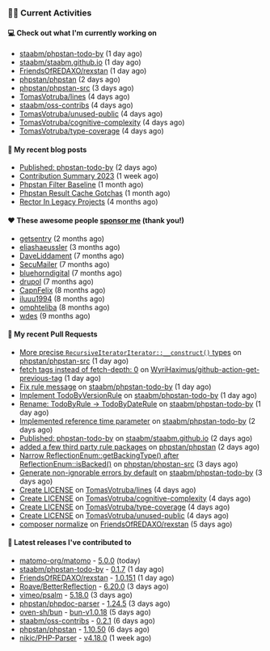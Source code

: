 ### 👨‍💻 Current Activities


#### 💻 Check out what I'm currently working on

- [staabm/phpstan-todo-by](https://github.com/staabm/phpstan-todo-by) (1 day ago)
- [staabm/staabm.github.io](https://github.com/staabm/staabm.github.io) (1 day ago)
- [FriendsOfREDAXO/rexstan](https://github.com/FriendsOfREDAXO/rexstan) (1 day ago)
- [phpstan/phpstan](https://github.com/phpstan/phpstan) (2 days ago)
- [phpstan/phpstan-src](https://github.com/phpstan/phpstan-src) (3 days ago)
- [TomasVotruba/lines](https://github.com/TomasVotruba/lines) (4 days ago)
- [staabm/oss-contribs](https://github.com/staabm/oss-contribs) (4 days ago)
- [TomasVotruba/unused-public](https://github.com/TomasVotruba/unused-public) (4 days ago)
- [TomasVotruba/cognitive-complexity](https://github.com/TomasVotruba/cognitive-complexity) (4 days ago)
- [TomasVotruba/type-coverage](https://github.com/TomasVotruba/type-coverage) (4 days ago)


#### 📜 My recent blog posts

- [Published: phpstan-todo-by](https://staabm.github.io/2023/12/17/phpstan-todo-by-published.html) (2 days ago)
- [Contribution Summary 2023](https://staabm.github.io/2023/12/07/contribution-summary-2023.html) (1 week ago)
- [Phpstan Filter Baseline](https://staabm.github.io/2023/10/30/phpstan-filter-baseline.html) (1 month ago)
- [Phpstan Result Cache Gotchas](https://staabm.github.io/2023/10/21/phpstan-result-cache-gotchas.html) (1 month ago)
- [Rector In Legacy Projects](https://staabm.github.io/2023/07/23/rector-in-legacy-projects.html) (4 months ago)


#### ❤️ These awesome people [sponsor me](https://github.com/sponsors/staabm) (thank you!)

- [getsentry](https://github.com/getsentry) (2 months ago)
- [eliashaeussler](https://github.com/eliashaeussler) (3 months ago)
- [DaveLiddament](https://github.com/DaveLiddament) (7 months ago)
- [SecuMailer](https://github.com/SecuMailer) (7 months ago)
- [bluehorndigital](https://github.com/bluehorndigital) (7 months ago)
- [drupol](https://github.com/drupol) (7 months ago)
- [CapnFelix](https://github.com/CapnFelix) (8 months ago)
- [iluuu1994](https://github.com/iluuu1994) (8 months ago)
- [omphteliba](https://github.com/omphteliba) (8 months ago)
- [wdes](https://github.com/wdes) (9 months ago)


#### 🔨 My recent Pull Requests

- [More precise `RecursiveIteratorIterator::__construct()` types](https://github.com/phpstan/phpstan-src/pull/2835) on [phpstan/phpstan-src](https://github.com/phpstan/phpstan-src) (1 day ago)
- [fetch tags instead of fetch-depth: 0](https://github.com/WyriHaximus/github-action-get-previous-tag/pull/49) on [WyriHaximus/github-action-get-previous-tag](https://github.com/WyriHaximus/github-action-get-previous-tag) (1 day ago)
- [Fix rule message](https://github.com/staabm/phpstan-todo-by/pull/13) on [staabm/phpstan-todo-by](https://github.com/staabm/phpstan-todo-by) (1 day ago)
- [Implement TodoByVersionRule](https://github.com/staabm/phpstan-todo-by/pull/12) on [staabm/phpstan-todo-by](https://github.com/staabm/phpstan-todo-by) (1 day ago)
- [Rename: TodoByRule -&gt; TodoByDateRule](https://github.com/staabm/phpstan-todo-by/pull/11) on [staabm/phpstan-todo-by](https://github.com/staabm/phpstan-todo-by) (1 day ago)
- [Implemented reference time parameter](https://github.com/staabm/phpstan-todo-by/pull/10) on [staabm/phpstan-todo-by](https://github.com/staabm/phpstan-todo-by) (2 days ago)
- [Published: phpstan-todo-by](https://github.com/staabm/staabm.github.io/pull/108) on [staabm/staabm.github.io](https://github.com/staabm/staabm.github.io) (2 days ago)
- [added a few third party rule packages](https://github.com/phpstan/phpstan/pull/10318) on [phpstan/phpstan](https://github.com/phpstan/phpstan) (2 days ago)
- [Narrow ReflectionEnum::getBackingType() after ReflectionEnum::isBacked()](https://github.com/phpstan/phpstan-src/pull/2830) on [phpstan/phpstan-src](https://github.com/phpstan/phpstan-src) (3 days ago)
- [Generate non-ignorable errors by default](https://github.com/staabm/phpstan-todo-by/pull/8) on [staabm/phpstan-todo-by](https://github.com/staabm/phpstan-todo-by) (3 days ago)
- [Create LICENSE](https://github.com/TomasVotruba/lines/pull/37) on [TomasVotruba/lines](https://github.com/TomasVotruba/lines) (4 days ago)
- [Create LICENSE](https://github.com/TomasVotruba/cognitive-complexity/pull/5) on [TomasVotruba/cognitive-complexity](https://github.com/TomasVotruba/cognitive-complexity) (4 days ago)
- [Create LICENSE](https://github.com/TomasVotruba/type-coverage/pull/25) on [TomasVotruba/type-coverage](https://github.com/TomasVotruba/type-coverage) (4 days ago)
- [Create LICENSE](https://github.com/TomasVotruba/unused-public/pull/96) on [TomasVotruba/unused-public](https://github.com/TomasVotruba/unused-public) (4 days ago)
- [composer normalize](https://github.com/FriendsOfREDAXO/rexstan/pull/632) on [FriendsOfREDAXO/rexstan](https://github.com/FriendsOfREDAXO/rexstan) (5 days ago)


#### 🔭 Latest releases I've contributed to

- [matomo-org/matomo](https://github.com/matomo-org/matomo) - [5.0.0](https://github.com/matomo-org/matomo/releases/tag/5.0.0) (today)
- [staabm/phpstan-todo-by](https://github.com/staabm/phpstan-todo-by) - [0.1.7](https://github.com/staabm/phpstan-todo-by/releases/tag/0.1.7) (1 day ago)
- [FriendsOfREDAXO/rexstan](https://github.com/FriendsOfREDAXO/rexstan) - [1.0.151](https://github.com/FriendsOfREDAXO/rexstan/releases/tag/1.0.151) (1 day ago)
- [Roave/BetterReflection](https://github.com/Roave/BetterReflection) - [6.20.0](https://github.com/Roave/BetterReflection/releases/tag/6.20.0) (3 days ago)
- [vimeo/psalm](https://github.com/vimeo/psalm) - [5.18.0](https://github.com/vimeo/psalm/releases/tag/5.18.0) (3 days ago)
- [phpstan/phpdoc-parser](https://github.com/phpstan/phpdoc-parser) - [1.24.5](https://github.com/phpstan/phpdoc-parser/releases/tag/1.24.5) (3 days ago)
- [oven-sh/bun](https://github.com/oven-sh/bun) - [bun-v1.0.18](https://github.com/oven-sh/bun/releases/tag/bun-v1.0.18) (5 days ago)
- [staabm/oss-contribs](https://github.com/staabm/oss-contribs) - [0.2.1](https://github.com/staabm/oss-contribs/releases/tag/0.2.1) (6 days ago)
- [phpstan/phpstan](https://github.com/phpstan/phpstan) - [1.10.50](https://github.com/phpstan/phpstan/releases/tag/1.10.50) (6 days ago)
- [nikic/PHP-Parser](https://github.com/nikic/PHP-Parser) - [v4.18.0](https://github.com/nikic/PHP-Parser/releases/tag/v4.18.0) (1 week ago)
